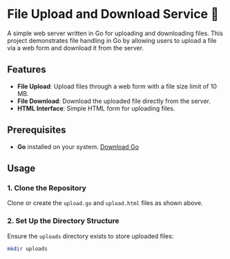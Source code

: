 # File Upload and Download Service 📁

A simple web server written in Go for uploading and downloading files. This project demonstrates file handling in Go by allowing users to upload a file via a web form and download it from the server.

## Features
- **File Upload**: Upload files through a web form with a file size limit of 10 MB.
- **File Download**: Download the uploaded file directly from the server.
- **HTML Interface**: Simple HTML form for uploading files.

## Prerequisites
- **Go** installed on your system. [Download Go](https://golang.org/dl/)

## Usage

### 1. Clone the Repository
Clone or create the `upload.go` and `upload.html` files as shown above.

### 2. Set Up the Directory Structure
Ensure the `uploads` directory exists to store uploaded files:
```bash
mkdir uploads